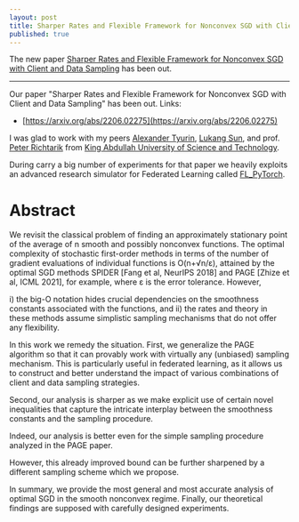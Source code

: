 ```yaml
---
layout: post
title: Sharper Rates and Flexible Framework for Nonconvex SGD with Client and Data Sampling
published: true
---
```


The new paper [Sharper Rates and Flexible Framework for Nonconvex SGD with Client and Data Sampling](https://arxiv.org/abs/2206.02275) has been out.

---

Our paper "Sharper Rates and Flexible Framework for Nonconvex SGD with Client and Data Sampling" has been out. Links:
* [https://arxiv.org/abs/2206.02275](https://arxiv.org/abs/2206.02275)

I was glad to work with my peers [Alexander Tyurin](https://k3nfalt.github.io/), [Lukang Sun](https://lukangsun.github.io/), and prof. [Peter Richtarik](https://richtarik.org/) from [King Abdullah University of Science and Technology](https://cemse.kaust.edu.sa/).

During carry a big number of experiments for that paper we heavily exploits an advanced research simulator for Federated Learning called [FL_PyTorch](https://dl.acm.org/doi/10.1145/3488659.3493775).

# Abstract

We revisit the classical problem of finding an approximately stationary point of the average of n smooth and possibly nonconvex functions. 
The optimal complexity of stochastic first-order methods in terms of the number of gradient evaluations of individual functions is O(n+√n/ε), attained by the optimal SGD methods SPIDER [Fang et al, NeurIPS 2018] and PAGE [Zhize et al, ICML 2021], for example, where ε is the error tolerance. 
However, 

i) the big-O notation hides crucial dependencies on the smoothness constants associated with the functions, and 
ii) the rates and theory in these methods assume simplistic sampling mechanisms that do not offer any flexibility. 

In this work we remedy the situation. First, we generalize the PAGE algorithm so that it can provably work with virtually any (unbiased) sampling mechanism. 
This is particularly useful in federated learning, as it allows us to construct and better understand the impact of various combinations of client and data sampling strategies. 

Second, our analysis is sharper as we make explicit use of certain novel inequalities that capture the intricate interplay between the smoothness constants and the sampling procedure. 

Indeed, our analysis is better even for the simple sampling procedure analyzed in the PAGE paper. 

However, this already improved bound can be further sharpened by a different sampling scheme which we propose. 

In summary, we provide the most general and most accurate analysis of optimal SGD in the smooth nonconvex regime. Finally, our theoretical findings are supposed with carefully designed experiments.
